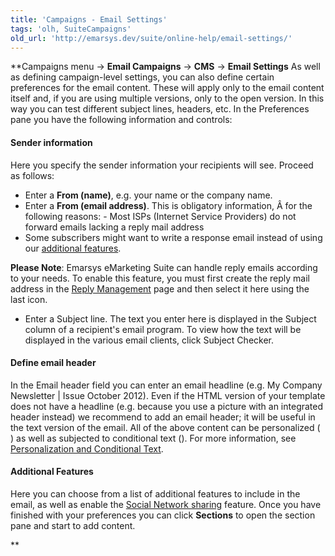 ```yaml
---
title: 'Campaigns - Email Settings'
tags: 'olh, SuiteCampaigns'
old_url: 'http://emarsys.dev/suite/online-help/email-settings/'
---
```


**Campaigns menu -> **Email Campaigns** -> **CMS** -> **Email Settings** As well as defining campaign-level settings, you can also define certain preferences for the email content. These will apply only to the email content itself and, if you are using multiple versions, only to the open version. In this way you can test different subject lines, headers, etc. In the Preferences pane you have the following information and controls:

#### Sender information

 Here you specify the sender information your recipients will see. Proceed as follows:

- Enter a **From (name)**, e.g. your name or the company name.
- Enter a **From (email address)**. This is obligatory information, Â for the following reasons: - Most ISPs (Internet Service Providers) do not forward emails lacking a reply mail address
- Some subscribers might want to write a response email instead of using our [additional features](/olh/campaigns-about-emails.md "Campaigns â&#128;&#147; About Emails").

**Please Note**: Emarsys eMarketing Suite can handle reply emails according to your needs. To enable this feature, you must first create the reply mail address in the [Reply Management](/olh/about-reply-management.md "Admin â&#128;&#147; About Reply Management") page and then select it here using the last icon.

- Enter a Subject line. The text you enter here is displayed in the Subject column of a recipient's email program. To view how the text will be displayed in the various email clients, click Subject Checker.

#### Define email header

 In the Email header field you can enter an email headline (e.g. My Company Newsletter | Issue October 2012). Even if the HTML version of your template does not have a headline (e.g. because you use a picture with an integrated header instead) we recommend to add an email header; it will be useful in the text version of the email. All of the above content can be personalized ( ) as well as subjected to conditional text (). For more information, see [Personalization and Conditional Text](/olh/personalization.md "Campaigns â&#128;&#147; Personalisation and Conditional Text").

#### Additional Features

 Here you can choose from a list of additional features to include in the email, as well as enable the [Social Network sharing](/olh/about-social-networks.md "Campaigns â&#128;&#147; About Social Networks") feature. Once you have finished with your preferences you can click **Sections** to open the section pane and start to add content.

**